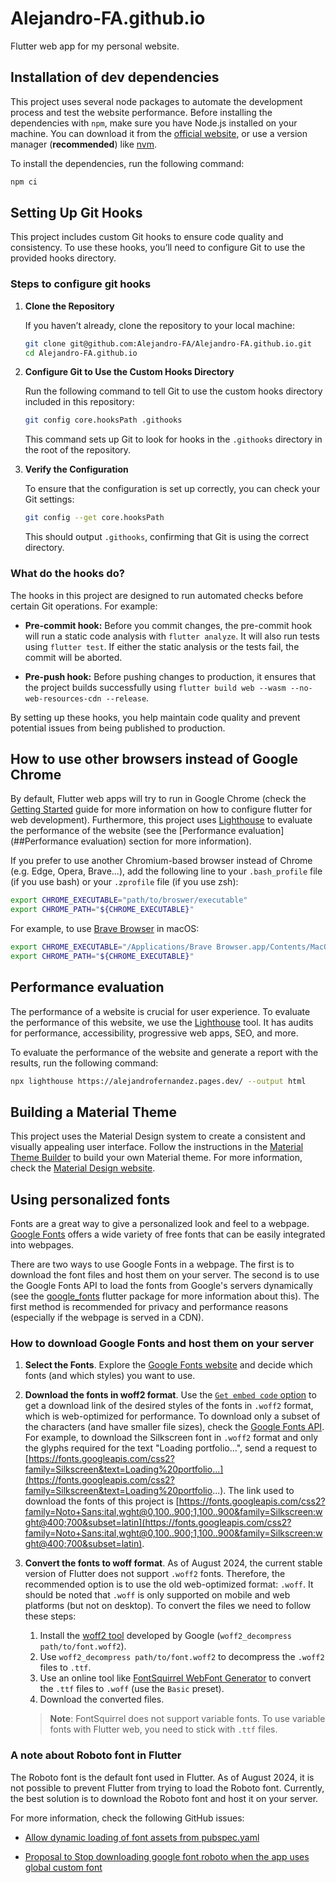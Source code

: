 # Alejandro-FA.github.io

Flutter web app for my personal website.

## Installation of dev dependencies

This project uses several node packages to automate the development process and test the website performance. Before installing the dependencies with `npm`, make sure you have Node.js installed on your machine. You can download it from the [official website](https://nodejs.org/en/download/package-manager), or use a version manager (**recommended**) like [nvm](https://github.com/nvm-sh/nvm?tab=readme-ov-file#installing-and-updating).

To install the dependencies, run the following command:

```bash
npm ci
```

## Setting Up Git Hooks

This project includes custom Git hooks to ensure code quality and consistency. To use these hooks, you’ll need to configure Git to use the provided hooks directory.

### Steps to configure git hooks

1. **Clone the Repository**

   If you haven’t already, clone the repository to your local machine:

   ```bash
   git clone git@github.com:Alejandro-FA/Alejandro-FA.github.io.git
   cd Alejandro-FA.github.io
   ```

2. **Configure Git to Use the Custom Hooks Directory**

   Run the following command to tell Git to use the custom hooks directory included in this repository:

   ```bash
   git config core.hooksPath .githooks
   ```

   This command sets up Git to look for hooks in the `.githooks` directory in the root of the repository.

3. **Verify the Configuration**

   To ensure that the configuration is set up correctly, you can check your Git settings:

   ```bash
   git config --get core.hooksPath
   ```

   This should output `.githooks`, confirming that Git is using the correct directory.

### What do the hooks do?

The hooks in this project are designed to run automated checks before certain Git operations. For example:

- **Pre-commit hook:** Before you commit changes, the pre-commit hook will run a static code analysis with `flutter analyze`. It will also run tests using `flutter test`. If either the static analysis or the tests fail, the commit will be aborted.

- **Pre-push hook:** Before pushing changes to production, it ensures that the project builds successfully using `flutter build web --wasm --no-web-resources-cdn --release`.

By setting up these hooks, you help maintain code quality and prevent potential issues from being published to production.

## How to use other browsers instead of Google Chrome

By default, Flutter web apps will try to run in Google Chrome (check the [Getting Started](https://docs.flutter.dev/get-started/install) guide for more information on how to configure flutter for web development). Furthermore, this project uses [Lighthouse](https://developers.google.com/web/tools/lighthouse) to evaluate the performance of the website (see the [Performance evaluation](##Performance evaluation) section for more information).

If you prefer to use another Chromium-based browser instead of Chrome (e.g. Edge, Opera, Brave...), add the following line to your `.bash_profile` file (if you use bash) or your `.zprofile` file (if you use zsh):

```bash
export CHROME_EXECUTABLE="path/to/broswer/executable"
export CHROME_PATH="${CHROME_EXECUTABLE}"
```

For example, to use [Brave Browser](https://brave.com/) in macOS:

```bash
export CHROME_EXECUTABLE="/Applications/Brave Browser.app/Contents/MacOS/Brave Browser"
export CHROME_PATH="${CHROME_EXECUTABLE}"
```

## Performance evaluation

The performance of a website is crucial for user experience. To evaluate the performance of this website, we use the [Lighthouse](https://developers.google.com/web/tools/lighthouse) tool. It has audits for performance, accessibility, progressive web apps, SEO, and more.

To evaluate the performance of the website and generate a report with the results, run the following command:

```bash
npx lighthouse https://alejandrofernandez.pages.dev/ --output html
```

## Building a Material Theme

This project uses the Material Design system to create a consistent and visually appealing user interface. Follow the instructions in the [Material Theme Builder](https://material-foundation.github.io/material-theme-builder/) to build your own Material theme. For more information, check the [Material Design website](https://m3.material.io/blog/material-theme-builder).

## Using personalized fonts

Fonts are a great way to give a personalized look and feel to a webpage. [Google Fonts](https://fonts.google.com/) offers a wide variety of free fonts that can be easily integrated into webpages.

There are two ways to use Google Fonts in a webpage. The first is to download the font files and host them on your server. The second is to use the Google Fonts API to load the fonts from Google's servers dynamically (see the [google_fonts](https://pub.dev/packages/google_fonts) flutter package for more information about this). The first method is recommended for privacy and performance reasons (especially if the webpage is served in a CDN).

### How to download Google Fonts and host them on your server

1. **Select the Fonts**. Explore the [Google Fonts website](https://fonts.google.com/) and decide which fonts (and which styles) you want to use.

2. **Download the fonts in woff2 format**. Use the [`Get embed code` option](https://fonts.google.com/selection/embed) to get a download link of the desired styles of the fonts in `.woff2` format, which is web-optimized for performance. To download only a subset of the characters (and have smaller file sizes), check the [Google Fonts API](https://developers.google.com/fonts/docs/getting_started). For example, to download the Silkscreen font in `.woff2` format and only the glyphs required for the text "Loading portfolio...", send a request to [https://fonts.googleapis.com/css2?family=Silkscreen&text=Loading%20portfolio...](https://fonts.googleapis.com/css2?family=Silkscreen&text=Loading%20portfolio...). The link used to download the fonts of this project is [https://fonts.googleapis.com/css2?family=Noto+Sans:ital,wght@0,100..900;1,100..900&family=Silkscreen:wght@400;700&subset=latin](https://fonts.googleapis.com/css2?family=Noto+Sans:ital,wght@0,100..900;1,100..900&family=Silkscreen:wght@400;700&subset=latin).

3. **Convert the fonts to woff format**. As of August 2024, the current stable version of Flutter does not support `.woff2` fonts. Therefore, the recommended option is to use the old web-optimized format: `.woff`. It should be noted that `.woff` is only supported on mobile and web platforms (but not on desktop). To convert the files we need to follow these steps:

    1. Install the [woff2 tool](https://github.com/google/woff2) developed by Google (`woff2_decompress path/to/font.woff2`).
    2. Use `woff2_decompress path/to/font.woff2` to decompress the `.woff2` files to `.ttf`.
    3. Use an online tool like [FontSquirrel WebFont Generator](https://www.fontsquirrel.com/tools/webfont-generator) to convert the `.ttf` files to `.woff` (use the `Basic` preset).
    4. Download the converted files.

    > **Note**: FontSquirrel does not support variable fonts. To use variable fonts with Flutter web, you need to stick with `.ttf` files.


### A note about Roboto font in Flutter

The Roboto font is the default font used in Flutter. As of August 2024, it is not possible to prevent Flutter from trying to load the Roboto font. Currently, the best solution is to download the Roboto font and host it on your server.

For more information, check the following GitHub issues:

- [Allow dynamic loading of font assets from pubspec.yaml](https://github.com/flutter/flutter/issues/122282)

- [Proposal to Stop downloading google font roboto when the app uses global custom font](https://github.com/flutter/flutter/issues/136118)
